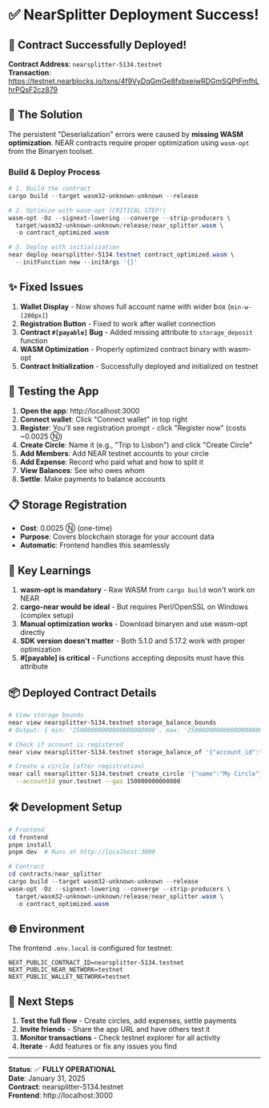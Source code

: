# ✅ NearSplitter Deployment Success!

## 🎉 Contract Successfully Deployed!

**Contract Address**: `nearsplitter-5134.testnet`  
**Transaction**: https://testnet.nearblocks.io/txns/4f9VyDqGmGe8fxbxeiwRDGmSQPtFmfhLhrPQsF2cz879

## 🔧 The Solution

The persistent "Deserialization" errors were caused by **missing WASM optimization**. NEAR contracts require proper optimization using `wasm-opt` from the Binaryen toolset.

### Build & Deploy Process

```powershell
# 1. Build the contract
cargo build --target wasm32-unknown-unknown --release

# 2. Optimize with wasm-opt (CRITICAL STEP!)
wasm-opt -Oz --signext-lowering --converge --strip-producers \
  target/wasm32-unknown-unknown/release/near_splitter.wasm \
  -o contract_optimized.wasm

# 3. Deploy with initialization
near deploy nearsplitter-5134.testnet contract_optimized.wasm \
  --initFunction new --initArgs '{}'
```

## ✨ Fixed Issues

1. **Wallet Display** - Now shows full account name with wider box (`min-w-[200px]`)
2. **Registration Button** - Fixed to work after wallet connection
3. **Contract `#[payable]` Bug** - Added missing attribute to `storage_deposit` function
4. **WASM Optimization** - Properly optimized contract binary with wasm-opt
5. **Contract Initialization** - Successfully deployed and initialized on testnet

## 🧪 Testing the App

1. **Open the app**: http://localhost:3000
2. **Connect wallet**: Click "Connect wallet" in top right
3. **Register**: You'll see registration prompt - click "Register now" (costs ~0.0025 Ⓝ)
4. **Create Circle**: Name it (e.g., "Trip to Lisbon") and click "Create Circle"
5. **Add Members**: Add NEAR testnet accounts to your circle
6. **Add Expense**: Record who paid what and how to split it
7. **View Balances**: See who owes whom
8. **Settle**: Make payments to balance accounts

## 📋 Storage Registration

- **Cost**: 0.0025 Ⓝ (one-time)
- **Purpose**: Covers blockchain storage for your account data
- **Automatic**: Frontend handles this seamlessly

## 🔑 Key Learnings

1. **wasm-opt is mandatory** - Raw WASM from `cargo build` won't work on NEAR
2. **cargo-near would be ideal** - But requires Perl/OpenSSL on Windows (complex setup)
3. **Manual optimization works** - Download binaryen and use wasm-opt directly
4. **SDK version doesn't matter** - Both 5.1.0 and 5.17.2 work with proper optimization
5. **#[payable] is critical** - Functions accepting deposits must have this attribute

## 📦 Deployed Contract Details

```bash
# View storage bounds
near view nearsplitter-5134.testnet storage_balance_bounds
# Output: { min: '25000000000000000000000', max: '25000000000000000000000' }

# Check if account is registered
near view nearsplitter-5134.testnet storage_balance_of '{"account_id":"your.testnet"}'

# Create a circle (after registration)
near call nearsplitter-5134.testnet create_circle '{"name":"My Circle"}' \
  --accountId your.testnet --gas 150000000000000
```

## 🛠️ Development Setup

```powershell
# Frontend
cd frontend
pnpm install
pnpm dev  # Runs at http://localhost:3000

# Contract
cd contracts/near_splitter
cargo build --target wasm32-unknown-unknown --release
wasm-opt -Oz --signext-lowering --converge --strip-producers \
  target/wasm32-unknown-unknown/release/near_splitter.wasm \
  -o contract_optimized.wasm
```

## 🌐 Environment

The frontend `.env.local` is configured for testnet:

```env
NEXT_PUBLIC_CONTRACT_ID=nearsplitter-5134.testnet
NEXT_PUBLIC_NEAR_NETWORK=testnet
NEXT_PUBLIC_WALLET_NETWORK=testnet
```

## 🎯 Next Steps

1. **Test the full flow** - Create circles, add expenses, settle payments
2. **Invite friends** - Share the app URL and have others test it
3. **Monitor transactions** - Check testnet explorer for all activity
4. **Iterate** - Add features or fix any issues you find

---

**Status**: ✅ **FULLY OPERATIONAL**  
**Date**: January 31, 2025  
**Contract**: nearsplitter-5134.testnet  
**Frontend**: http://localhost:3000
